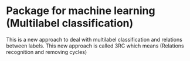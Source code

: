 # Package for machine learning (Multilabel classification)

This is a new approach to deal with multilabel classification and relations between labels.
This new approach is called 3RC which means (Relations recognition and removing cycles)